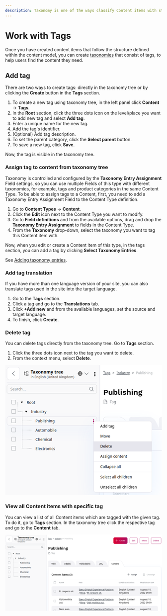 ```yaml
---
description: Taxonomy is one of the ways classify Content items with structured tags.
---
```


# Work with Tags

Once you have created content items that follow the structure defined within the 
content model, you can create [taxonomies](taxonomy.md) that consist of tags, to help users find 
the content they need.

## Add tag

There are two ways to create tags: directly in the taxonomy tree or by clicking the **Create** button in the **Tags** section.

1. To create a new tag using taxonomy tree, in the left panel click **Content** -> **Tags**.
1. In the **Root** section, click the three dots icon on the level/place you want to add new tag and select **Add tag**.
1. Enter a unique name for the new tag.
1. Add the tag's identifier.
1. (Optional) Add tag description.
1. To set the parent category, click the **Select parent** button.
1. To save a new tag, click **Save**.

Now, the tag is visible in the taxonomy tree.

### Assign tag to content from taxonomy tree

Taxonomy is controlled and configured by the **Taxonomy Entry Assignment** Field settings,
so you can use multiple Fields of this type with different taxonomies,
for example, tags and product categories in the same Content Type. 
To be able to assign tags to a Content, first, you need to add a Taxonomy Entry Assignment Field to the Content Type definition.

1. Go to **Content Types** -> **Content**.
1. Click the **Edit** icon next to the Content Type you want to modify.
1. Go to **Field definitions** and from the available options, drag and drop the **Taxonomy Entry Assignment** to fields in the Content Type.
1. From the **Taxonomy** drop-down, select the taxonomy you want to tag this Content item with.

Now, when you edit or create a Content item of this type, in the tags section, you can add a tag by clicking **Select Taxonomy Entries**.

See [Adding taxonomy entries](create_edit_content_items.md#add-taxonomy-entries).

### Add tag translation

If you have more than one language version of your site, you can also translate tags used in the site into the target language.

1. Go to the **Tags** section.
1. Click a tag and go to the **Translations** tab.
1. Click **+Add new** and from the available languages, set the source and target language.
1. To finish, click **Create**.

### Delete tag

You can delete tags directly from the taxonomy tree. Go to **Tags** section.

1. Click the three dots icon next to the tag you want to delete.
1. From the context menu, select **Delete**.

![Delete tag](img/taxonomy_delete_tag.png "Delete tag")

### View all Content items with specific tag

You can view a list of all Content items which are tagged with the given tag.
To do it, go to **Tags** section.
In the taxonomy tree click the respective tag and go to the **Content** tab.

![Content list](img/taxonomy_content_list.png "Content list")
